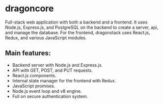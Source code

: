 # dragoncore

Full-stack web application with both a backend and a frontend. It uses Node.js, Express.js, and PostgreSQL on the backend to create a server, api, and manage the database. For the frontend, dragonstack uses React.js, Redux, and various JavaScript modules.

## Main features:

- Backend server with Node.js and Express.js.
- API with GET, POST, and PUT requests.
- React.js components.
- Internal state manager for the frontend with Redux.
- JavaScript promises.
- Node.js event loop and v8 engine.
- Full on secure authentication system.
